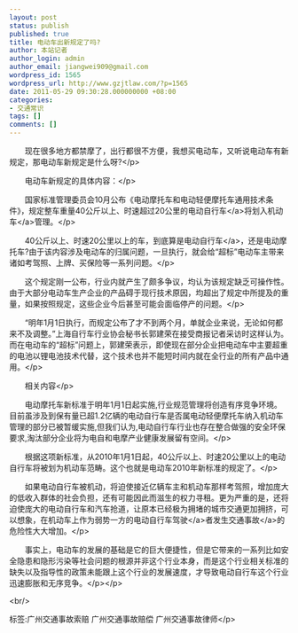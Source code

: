 ```yaml
---
layout: post
status: publish
published: true
title: 电动车出新规定了吗?
author: 本站记者
author_login: admin
author_email: jiangwei909@gmail.com
wordpress_id: 1565
wordpress_url: http://www.gzjtlaw.com/?p=1565
date: 2011-05-29 09:30:28.000000000 +08:00
categories:
- 交通常识
tags: []
comments: []
---
```

<p><p>　　现在很多地方都禁摩了，出行都很不方便，我想买电动车，又听说电动车有新规定，那电动车新规定是什么呀?<&#47;p><p>　　电动车新规定的具体内容：<&#47;p><p>　　国家标准管理委员会10月公布《电动摩托车和电动轻便摩托车通用技术条件》，规定整车重量40公斤以上、时速超过20公里的电动<a>自行车<&#47;a>将划入<a>机动车<&#47;a>管理。<&#47;p><p>　　40公斤以上、时速20公里以上的车，到底算是<a>电动自行车<&#47;a>，还是电动摩托车?由于该内容涉及电动车的归属问题，一旦执行，就会给&ldquo;超标&rdquo;电动车主带来诸如考驾照、上牌、买保险等一系列问题。<&#47;p><p>　　这个规定刚一公布，行业内就产生了颇多争议，均认为该规定缺乏可操作性。由于大部分电动车生产企业的产品碍于现行技术原因，均超出了规定中所提及的重量，如果按照规定，这些企业今后甚至可能会面临停产的问题。<&#47;p><p>　　&ldquo;明年1月1日执行，而规定公布了才不到两个月，单就企业来说，无论如何都来不及调整。&rdquo;上海自行车行业协会秘书长郭建荣在接受商报记者采访时这样认为。而在电动车的&ldquo;超标&rdquo;问题上，郭建荣表示，即使现在部分企业把电动车中主要超重的电池以锂电池技术代替，这个技术也并不能短时间内就在全行业的所有产品中通用。<&#47;p><p>　　相关内容<&#47;p><p>　　电动摩托车新标准于明年1月1日起实施,行业规范管理将创造有序竞争环境。目前虽涉及到保有量已超1.2亿辆的电动自行车是否属电动轻便摩托车纳入机动车管理的部分已被暂缓实施,但我们认为,电动自行车行业也存在整合做强的安全环保要求,淘汰部分企业将为电自和电摩产业健康发展留有空间。<&#47;p><p>　　根据这项新标准，从2010年1月1日起，40公斤以上、时速20公里以上的电动自行车将被划为机动车范畴。这个也就是电动车2010年新标准的规定了。<&#47;p><p>　　如果电动自行车被机动，将迫使接近亿辆车主和机动车那样考驾照，增加庞大的低收入群体的社会负担，还有可能因此而滋生的权力寻租。更为严重的是，还将迫使庞大的电动自行车和汽车抢道，让原本已经极为拥堵的城市交通更加拥挤，可以想象，在机动车上作为弱势一方的电动自行车<a>驾驶<&#47;a>者发生<a>交通事故<&#47;a>的危险性大大增加。<&#47;p><p>　　事实上，电动车的发展的基础是它的巨大便捷性，但是它带来的一系列比如安全隐患和隐形污染等社会问题的根源并非这个行业本身，而是这个行业相关标准的缺失以及指导性的政策未能跟上这个行业的发展速度，才导致电动自行车这个行业迅速膨胀和无序竞争。<&#47;p><&#47;p><br&#47;><p>标签:广州交通事故索赔 广州交通事故赔偿 广州交通事故律师<&#47;p>
